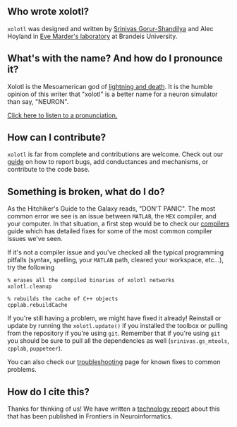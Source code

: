 


## Who wrote xolotl?

``xolotl`` was designed and written by [Srinivas Gorur-Shandilya](https://srinivas.gs/) and Alec Hoyland in
[Eve Marder's laboratory](https://blogs.brandeis.edu/marderlab/) at Brandeis University.

## What's with the name? And how do I pronounce it?

Xolotl is the Mesoamerican god of [lightning and death](https://en.wikipedia.org/wiki/Xolotl). It is the humble opinion of this writer that "xolotl" is a better name for a neuron simulator than say, "NEURON".

[Click here to listen to a pronunciation.](https://upload.wikimedia.org/wikipedia/commons/4/48/Xolotl.ogg)



## How can I contribute?

``xolotl`` is far from complete and contributions are welcome. Check out our [guide](contributing.md)
on how to report bugs, add conductances and mechanisms, or contribute to the code base.

## Something is broken, what do I do?

As the Hitchiker's Guide to the Galaxy reads, "DON'T PANIC".
The most common error we see is an issue between ``MATLAB``,
the ``MEX`` compiler, and your computer. In that
situation, a first step would be to check our [compilers](how-to/install-configure.md) guide which has detailed fixes for
some of the most common compiler issues we've seen.


If it's not a compiler issue and you've checked all the typical programming
pitfalls (syntax, spelling, your ``MATLAB`` path, cleared your workspace, etc...),
try the following

```
% erases all the compiled binaries of xolotl networks
xolotl.cleanup

% rebuilds the cache of C++ objects
cpplab.rebuildCache
```

If you're still having a problem, we might have fixed it already! Reinstall or update by running the `xolotl.update()` if you installed the toolbox or pulling from the repository if you're using `git`.
Remember that if you're using `git` you should be sure to pull all the dependencies as well
(`srinivas.gs_mtools`, `cpplab`, `puppeteer`).

You can also check our [troubleshooting](troubleshooting.md) page for known fixes to common problems.


## How do I cite this?

Thanks for thinking of us! We have written a
[technology report](https://www.frontiersin.org/articles/10.3389/fninf.2018.00087/full)
about this that has been published in Frontiers in Neuroinformatics.
